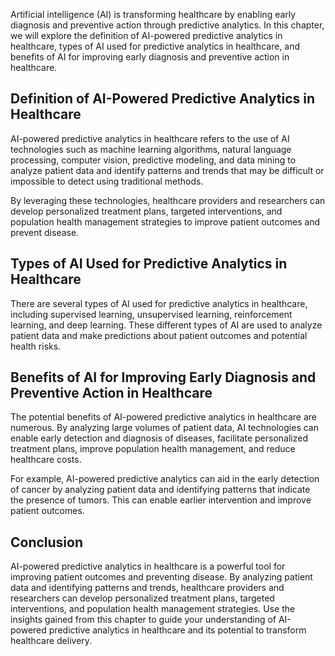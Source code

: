 

Artificial intelligence (AI) is transforming healthcare by enabling early diagnosis and preventive action through predictive analytics. In this chapter, we will explore the definition of AI-powered predictive analytics in healthcare, types of AI used for predictive analytics in healthcare, and benefits of AI for improving early diagnosis and preventive action in healthcare.

Definition of AI-Powered Predictive Analytics in Healthcare
-----------------------------------------------------------

AI-powered predictive analytics in healthcare refers to the use of AI technologies such as machine learning algorithms, natural language processing, computer vision, predictive modeling, and data mining to analyze patient data and identify patterns and trends that may be difficult or impossible to detect using traditional methods.

By leveraging these technologies, healthcare providers and researchers can develop personalized treatment plans, targeted interventions, and population health management strategies to improve patient outcomes and prevent disease.

Types of AI Used for Predictive Analytics in Healthcare
-------------------------------------------------------

There are several types of AI used for predictive analytics in healthcare, including supervised learning, unsupervised learning, reinforcement learning, and deep learning. These different types of AI are used to analyze patient data and make predictions about patient outcomes and potential health risks.

Benefits of AI for Improving Early Diagnosis and Preventive Action in Healthcare
--------------------------------------------------------------------------------

The potential benefits of AI-powered predictive analytics in healthcare are numerous. By analyzing large volumes of patient data, AI technologies can enable early detection and diagnosis of diseases, facilitate personalized treatment plans, improve population health management, and reduce healthcare costs.

For example, AI-powered predictive analytics can aid in the early detection of cancer by analyzing patient data and identifying patterns that indicate the presence of tumors. This can enable earlier intervention and improve patient outcomes.

Conclusion
----------

AI-powered predictive analytics in healthcare is a powerful tool for improving patient outcomes and preventing disease. By analyzing patient data and identifying patterns and trends, healthcare providers and researchers can develop personalized treatment plans, targeted interventions, and population health management strategies. Use the insights gained from this chapter to guide your understanding of AI-powered predictive analytics in healthcare and its potential to transform healthcare delivery.
